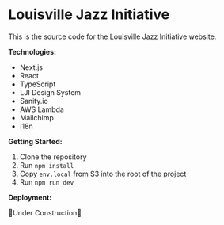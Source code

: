 # Louisville Jazz Initiative

This is the source code for the Louisville Jazz Initiative website.

**Technologies:**

- Next.js
- React
- TypeScript
- LJI Design System
- Sanity.io
- AWS Lambda
- Mailchimp
- i18n

**Getting Started:**

1. Clone the repository
2. Run `npm install`
3. Copy `env.local` from S3 into the root of the project 
4. Run `npm run dev`

**Deployment:**

🚧Under Construction🚧
